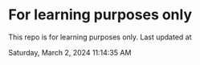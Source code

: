 # For learning purposes only
This repo is for learning purposes only.
Last updated at

Saturday, March 2, 2024 11:14:35 AM

